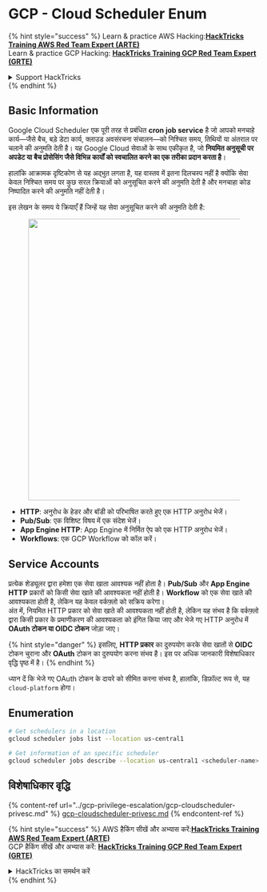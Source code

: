 # GCP - Cloud Scheduler Enum

{% hint style="success" %}
Learn & practice AWS Hacking:<img src="../../../.gitbook/assets/image (1) (1) (1) (1).png" alt="" data-size="line">[**HackTricks Training AWS Red Team Expert (ARTE)**](https://training.hacktricks.xyz/courses/arte)<img src="../../../.gitbook/assets/image (1) (1) (1) (1).png" alt="" data-size="line">\
Learn & practice GCP Hacking: <img src="../../../.gitbook/assets/image (2) (1).png" alt="" data-size="line">[**HackTricks Training GCP Red Team Expert (GRTE)**<img src="../../../.gitbook/assets/image (2) (1).png" alt="" data-size="line">](https://training.hacktricks.xyz/courses/grte)

<details>

<summary>Support HackTricks</summary>

* Check the [**subscription plans**](https://github.com/sponsors/carlospolop)!
* **Join the** 💬 [**Discord group**](https://discord.gg/hRep4RUj7f) or the [**telegram group**](https://t.me/peass) or **follow** us on **Twitter** 🐦 [**@hacktricks\_live**](https://twitter.com/hacktricks_live)**.**
* **Share hacking tricks by submitting PRs to the** [**HackTricks**](https://github.com/carlospolop/hacktricks) and [**HackTricks Cloud**](https://github.com/carlospolop/hacktricks-cloud) github repos.

</details>
{% endhint %}

## Basic Information

Google Cloud Scheduler एक पूरी तरह से प्रबंधित **cron job service** है जो आपको मनचाहे कार्य—जैसे बैच, बड़े डेटा कार्य, क्लाउड अवसंरचना संचालन—को निश्चित समय, तिथियों या अंतराल पर चलाने की अनुमति देती है। यह Google Cloud सेवाओं के साथ एकीकृत है, जो **नियमित अनुसूची पर अपडेट या बैच प्रोसेसिंग जैसे विभिन्न कार्यों को स्वचालित करने का एक तरीका प्रदान करता है**।

हालांकि आक्रामक दृष्टिकोण से यह अद्भुत लगता है, यह वास्तव में इतना दिलचस्प नहीं है क्योंकि सेवा केवल निश्चित समय पर कुछ सरल क्रियाओं को अनुसूचित करने की अनुमति देती है और मनचाहा कोड निष्पादित करने की अनुमति नहीं देती है।

इस लेखन के समय ये क्रियाएँ हैं जिन्हें यह सेवा अनुसूचित करने की अनुमति देती है:

<figure><img src="../../../.gitbook/assets/image (347).png" alt="" width="563"><figcaption></figcaption></figure>

* **HTTP**: अनुरोध के हेडर और बॉडी को परिभाषित करते हुए एक HTTP अनुरोध भेजें।
* **Pub/Sub**: एक विशिष्ट विषय में एक संदेश भेजें।
* **App Engine HTTP**: App Engine में निर्मित ऐप को एक HTTP अनुरोध भेजें।
* **Workflows**: एक GCP Workflow को कॉल करें।

## Service Accounts

प्रत्येक शेड्यूलर द्वारा हमेशा एक सेवा खाता आवश्यक नहीं होता है। **Pub/Sub** और **App Engine HTTP** प्रकारों को किसी सेवा खाते की आवश्यकता नहीं होती है। **Workflow** को एक सेवा खाते की आवश्यकता होती है, लेकिन यह केवल वर्कफ़्लो को सक्रिय करेगा।\
अंत में, नियमित HTTP प्रकार को सेवा खाते की आवश्यकता नहीं होती है, लेकिन यह संभव है कि वर्कफ़्लो द्वारा किसी प्रकार के प्रमाणीकरण की आवश्यकता को इंगित किया जाए और भेजे गए HTTP अनुरोध में **OAuth टोकन या OIDC टोकन** जोड़ा जाए।

{% hint style="danger" %}
इसलिए, **HTTP प्रकार** का दुरुपयोग करके सेवा खातों से **OIDC** टोकन चुराना और **OAuth** टोकन का दुरुपयोग करना संभव है। इस पर अधिक जानकारी विशेषाधिकार वृद्धि पृष्ठ में है।
{% endhint %}

ध्यान दें कि भेजे गए OAuth टोकन के दायरे को सीमित करना संभव है, हालांकि, डिफ़ॉल्ट रूप से, यह `cloud-platform` होगा।

## Enumeration
```bash
# Get schedulers in a location
gcloud scheduler jobs list --location us-central1

# Get information of an specific scheduler
gcloud scheduler jobs describe --location us-central1 <scheduler-name>
```
## विशेषाधिकार वृद्धि

{% content-ref url="../gcp-privilege-escalation/gcp-cloudscheduler-privesc.md" %}
[gcp-cloudscheduler-privesc.md](../gcp-privilege-escalation/gcp-cloudscheduler-privesc.md)
{% endcontent-ref %}

{% hint style="success" %}
AWS हैकिंग सीखें और अभ्यास करें:<img src="../../../.gitbook/assets/image (1) (1) (1) (1).png" alt="" data-size="line">[**HackTricks Training AWS Red Team Expert (ARTE)**](https://training.hacktricks.xyz/courses/arte)<img src="../../../.gitbook/assets/image (1) (1) (1) (1).png" alt="" data-size="line">\
GCP हैकिंग सीखें और अभ्यास करें: <img src="../../../.gitbook/assets/image (2) (1).png" alt="" data-size="line">[**HackTricks Training GCP Red Team Expert (GRTE)**<img src="../../../.gitbook/assets/image (2) (1).png" alt="" data-size="line">](https://training.hacktricks.xyz/courses/grte)

<details>

<summary>HackTricks का समर्थन करें</summary>

* [**सदस्यता योजनाएँ**](https://github.com/sponsors/carlospolop) देखें!
* **हमारे** 💬 [**Discord समूह**](https://discord.gg/hRep4RUj7f) या [**telegram समूह**](https://t.me/peass) में शामिल हों या **Twitter** 🐦 पर हमें **फॉलो करें** [**@hacktricks\_live**](https://twitter.com/hacktricks_live)**.**
* **हैकिंग ट्रिक्स साझा करें और** [**HackTricks**](https://github.com/carlospolop/hacktricks) और [**HackTricks Cloud**](https://github.com/carlospolop/hacktricks-cloud) गिटहब रिपोजिटरी में PR सबमिट करें।

</details>
{% endhint %}

